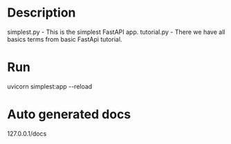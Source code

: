 # Description
simplest.py - This is the simplest FastAPI app.
tutorial.py - There we have all basics terms from basic FastApi tutorial.

# Run
uvicorn simplest:app --reload

# Auto generated docs
127.0.0.1/docs
